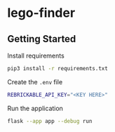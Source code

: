 # lego-finder

## Getting Started

Install requirements

```bash
pip3 install -r requirements.txt
```

Create the `.env` file

```bash
REBRICKABLE_API_KEY="<KEY HERE>"
```

Run the application

```bash
flask --app app --debug run
```
